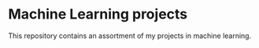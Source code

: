 # Machine Learning projects
This repository contains an assortment of my projects in machine learning.

